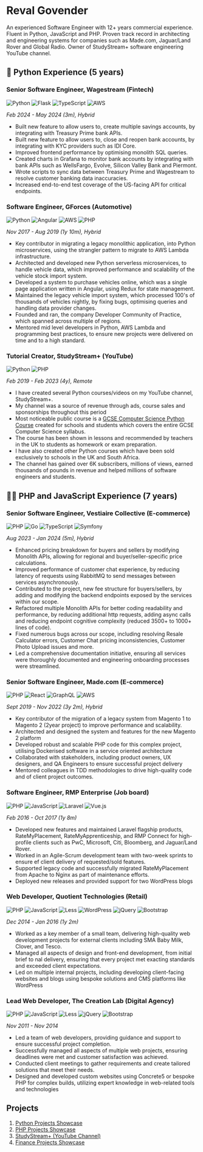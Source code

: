 # Reval Govender

An experienced Software Engineer with 12+ years commercial experience. Fluent in Python, JavaScript and PHP. Proven
track record in architecting and engineering systems for companies such as Made.com, Jaguar/Land Rover and Global Radio.
Owner of StudyStream+ software engineering YouTube channel.

## 🐍 Python Experience (5 years)

### Senior Software Engineer, Wagestream (Fintech)

![Python](https://img.shields.io/badge/python-3670A0?style=for-the-badge&logo=python&logoColor=ffdd54)
![Flask](https://img.shields.io/badge/flask-%23000.svg?style=for-the-badge&logo=flask&logoColor=white)
![TypeScript](https://img.shields.io/badge/typescript-%23007ACC.svg?style=for-the-badge&logo=typescript&logoColor=white)
![AWS](https://img.shields.io/badge/AWS-%23FF9900.svg?style=for-the-badge&logo=amazon-aws&logoColor=white)

*Feb 2024 - May 2024 (3m), Hybrid*

- Built new feature to allow users to, create multiple savings accounts, by integrating with Treasury Prime bank APIs.
- Built new feature to allow users to, close and reopen bank accounts, by integrating with KYC providers such as
  IDI Core.
- Improved frontend performance by optimising monolith SQL queries.
- Created charts in Grafana to monitor bank accounts by integrating with bank APIs such as WellsFargo, Evolve,
  Silicon Valley Bank and Piermont.
- Wrote scripts to sync data between Treasury Prime and Wagestream to resolve customer banking data inaccuracies.
- Increased end-to-end test coverage of the US-facing API for critical endpoints.

### Software Engineer, GForces (Automotive)

![Python](https://img.shields.io/badge/python-3670A0?style=for-the-badge&logo=python&logoColor=ffdd54)
![Angular](https://img.shields.io/badge/angular-%23DD0031.svg?style=for-the-badge&logo=angular&logoColor=white)
![AWS](https://img.shields.io/badge/AWS-%23FF9900.svg?style=for-the-badge&logo=amazon-aws&logoColor=white)
![PHP](https://img.shields.io/badge/php-%23777BB4.svg?style=for-the-badge&logo=php&logoColor=white)

*Nov 2017 - Aug 2019 (1y 10m), Hybrid*

- Key contributor in migrating a legacy monolithic application, into Python microservices, using the strangler pattern
  to migrate to AWS Lambda infrastructure.
- Architected and developed new Python serverless microservices, to handle vehicle data, which improved performance and
  scalability of the vehicle stock import system.
- Developed a system to purchase vehicles online, which was a single page application written in Angular, using Redux
  for state management.
- Maintained the legacy vehicle import system, which processed 100's of thousands of vehicles nightly, by fixing bugs,
  optimising queries and handling data provider changes.
- Founded and ran, the company Developer Community of Practice, which spanned across multiple of regions.
- Mentored mid level developers in Python, AWS Lambda and programming best practices, to ensure new projects were
  delivered on time and to a high standard.

### Tutorial Creator, StudyStream+ (YouTube)

![Python](https://img.shields.io/badge/python-3670A0?style=for-the-badge&logo=python&logoColor=ffdd54)
![PHP](https://img.shields.io/badge/php-%23777BB4.svg?style=for-the-badge&logo=php&logoColor=white)

*Feb 2019 - Feb 2023 (4y), Remote*

- I have created several Python courses/videos on my YouTube channel, StudyStream+.
- My channel was a source of revenue through ads, course sales and sponsorships throughout this period
- Most noticeable public course is
  a [GCSE Computer Science Python Course](https://www.youtube.com/watch?v=lv8Tl5lBJC0&t=2s) created for schools and
  students which covers the entire GCSE Computer Science syllabus.
- The course has been shown in lessons and recommended by teachers in the UK to students as homework or exam
  preparation.
- I have also created other Python courses which have been sold exclusively to schools in the UK and South Africa.
- The channel has gained over 6K subscribers, millions of views, earned thousands of pounds in revenue and helped
  millions of software engineers and students.

## 👨‍💻 PHP and JavaScript Experience (7 years)

### Senior Software Engineer, Vestiaire Collective (E-commerce)

![PHP](https://img.shields.io/badge/php-%23777BB4.svg?style=for-the-badge&logo=php&logoColor=white)
![Go](https://img.shields.io/badge/go-%2300ADD8.svg?style=for-the-badge&logo=go&logoColor=white)
![TypeScript](https://img.shields.io/badge/typescript-%23007ACC.svg?style=for-the-badge&logo=typescript&logoColor=white)
![Symfony](https://img.shields.io/badge/symfony-%23000000.svg?style=for-the-badge&logo=symfony&logoColor=white)

*Aug 2023 - Jan 2024 (5m), Hybrid*

- Enhanced pricing breakdown for buyers and sellers by modifying Monolith APIs, allowing for regional and
  buyer/seller-specific price calculations.
- Improved performance of customer chat experience, by reducing latency of requests using RabbitMQ to send messages
  between services asynchronously.
- Contributed to the project, new fee structure for buyers/sellers, by adding and modifying the backend
  endpoints exposed by the services within our scope.
- Refactored multiple Monolith APIs for better coding readability and performance, by reducing additional http requests,
  adding async calls and reducing endpoint cognitive complexity (reduced 3500+ to 1000+ lines of code).
- Fixed numerous bugs across our scope, including resolving Resale Calculator errors, Customer Chat pricing
  inconsistencies, Customer Photo Upload issues and more.
- Led a comprehensive documentation initiative, ensuring all services were thoroughly documented and engineering
  onboarding processes were streamlined.

### Senior Software Engineer, Made.com (E-commerce)

![PHP](https://img.shields.io/badge/php-%23777BB4.svg?style=for-the-badge&logo=php&logoColor=white)
![React](https://img.shields.io/badge/react-%2320232a.svg?style=for-the-badge&logo=react&logoColor=%2361DAFB)
![GraphQL](https://img.shields.io/badge/-GraphQL-E10098?style=for-the-badge&logo=graphql&logoColor=white)
![AWS](https://img.shields.io/badge/AWS-%23FF9900.svg?style=for-the-badge&logo=amazon-aws&logoColor=white)

*Sept 2019 - Nov 2022 (3y 2m), Hybrid*

- Key contributor of the migration of a legacy system from Magento 1 to Magento 2 (2year project) to improve
  performance and scalability.
- Architected and designed the system and features for the new Magento 2 platform
- Developed robust and scalable PHP code for this complex project, utilising Dockerised software in a service
  oriented architecture
- Collaborated with stakeholders, including product owners, UX designers, and QA Engineers to ensure
  successful project delivery
- Mentored colleagues in TDD methodologies to drive high-quality code and of client project outcomes.

### Software Engineer, RMP Enterprise (Job board)

![PHP](https://img.shields.io/badge/php-%23777BB4.svg?style=for-the-badge&logo=php&logoColor=white)
![JavaScript](https://img.shields.io/badge/javascript-%23323330.svg?style=for-the-badge&logo=javascript&logoColor=%23F7DF1E)
![Laravel](https://img.shields.io/badge/laravel-%23FF2D20.svg?style=for-the-badge&logo=laravel&logoColor=white)
![Vue.js](https://img.shields.io/badge/vuejs-%2335495e.svg?style=for-the-badge&logo=vuedotjs&logoColor=%234FC08D)

*Feb 2016 - Oct 2017 (1y 8m)*

- Developed new features and maintained Laravel flagship products, RateMyPlacement, RateMyApprenticeship, and
  RMP Connect for high-profile clients such as PwC, Microsoft, Citi, Bloomberg, and Jaguar/Land Rover.
- Worked in an Agile-Scrum development team with two-week sprints to ensure ef client delivery of requested/sold
  features.
- Supported legacy code and successfully migrated RateMyPlacement from Apache to Nginx as part of maintenance efforts.
- Deployed new releases and provided support for two WordPress blogs

### Web Developer, Quotient Technologies (Retail)

![PHP](https://img.shields.io/badge/php-%23777BB4.svg?style=for-the-badge&logo=php&logoColor=white)
![JavaScript](https://img.shields.io/badge/javascript-%23323330.svg?style=for-the-badge&logo=javascript&logoColor=%23F7DF1E)
![Less](https://img.shields.io/badge/less-2B4C80?style=for-the-badge&logo=less&logoColor=white)
![WordPress](https://img.shields.io/badge/WordPress-%23117AC9.svg?style=for-the-badge&logo=WordPress&logoColor=white)
![jQuery](https://img.shields.io/badge/jquery-%230769AD.svg?style=for-the-badge&logo=jquery&logoColor=white)
![Bootstrap](https://img.shields.io/badge/bootstrap-%238511FA.svg?style=for-the-badge&logo=bootstrap&logoColor=white)

*Dec 2014 - Jan 2016 (1y 2m)*

- Worked as a key member of a small team, delivering high-quality web development projects for external clients
  including SMA Baby Milk, Clover, and Tesco.
- Managed all aspects of design and front-end development, from initial brief to nal delivery, ensuring that every
  project met exacting standards and exceeded client expectations.
- Led on multiple internal projects, including developing client-facing websites and blogs using bespoke solutions and
  CMS platforms like WordPress

### Lead Web Developer, The Creation Lab (Digital Agency)

![PHP](https://img.shields.io/badge/php-%23777BB4.svg?style=for-the-badge&logo=php&logoColor=white)
![JavaScript](https://img.shields.io/badge/javascript-%23323330.svg?style=for-the-badge&logo=javascript&logoColor=%23F7DF1E)
![Less](https://img.shields.io/badge/less-2B4C80?style=for-the-badge&logo=less&logoColor=white)
![jQuery](https://img.shields.io/badge/jquery-%230769AD.svg?style=for-the-badge&logo=jquery&logoColor=white)
![Bootstrap](https://img.shields.io/badge/bootstrap-%238511FA.svg?style=for-the-badge&logo=bootstrap&logoColor=white)

*Nov 2011 - Nov 2014*

- Led a team of web developers, providing guidance and support to ensure successful project completion.
- Successfully managed all aspects of multiple web projects, ensuring deadlines were met and customer satisfaction was
  achieved.
- Conducted client meetings to gather requirements and create tailored solutions that meet their needs.
- Designed and developed custom websites using Concrete5 or bespoke PHP for complex builds, utilizing expert knowledge
  in web-related tools and technologies

## Projects

1. [Python Projects Showcase](https://github.com/revalgovender/python-projects-showcase)
2. [PHP Projects Showcase](https://github.com/revalgovender/php-projects-showcase)
3. [StudyStream+ (YouTube Channel)](https://www.youtube.com/channel/UCrj5u3y1gT93MaMqCpO1LPg)
4. [Finance Projects Showcase](https://github.com/revalgovender/finance-projects-showcase)